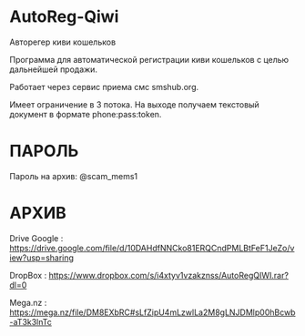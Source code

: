 # AutoReg-Qiwi
Авторегер киви кошельков

Программа для автоматической регистрации киви кошельков с целью дальнейшей продажи.

Работает через сервис приема смс smshub.org. 

Имеет ограничение в 3 потока. На выходе получаем текстовый документ в формате phone:pass:token.
# ПАРОЛЬ
Пароль на архив: @scam_mems1

# АРХИВ
Drive Google : https://drive.google.com/file/d/10DAHdfNNCko81ERQCndPMLBtFeF1JeZo/view?usp=sharing

DropBox : https://www.dropbox.com/s/i4xtyv1vzakznss/AutoRegQIWI.rar?dl=0

Mega.nz : https://mega.nz/file/DM8EXbRC#sLfZipU4mLzwlLa2M8gLNJDMlp00hBcwb-aT3k3lnTc
